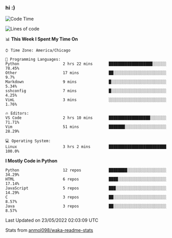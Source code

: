 ### hi :)

<!--START_SECTION:waka-->
![Code Time](http://img.shields.io/badge/Code%20Time-0%20secs-blue)

![Lines of code](https://img.shields.io/badge/From%20Hello%20World%20I%27ve%20Written-599%20Thousand%20lines%20of%20code-blue)

📊 **This Week I Spent My Time On** 

```text
⌚︎ Time Zone: America/Chicago

💬 Programming Languages: 
Python                   2 hrs 22 mins       ███████████████████░░░░░░   78.45% 
Other                    17 mins             ██░░░░░░░░░░░░░░░░░░░░░░░   9.7% 
Markdown                 9 mins              █░░░░░░░░░░░░░░░░░░░░░░░░   5.34% 
sshconfig                7 mins              █░░░░░░░░░░░░░░░░░░░░░░░░   4.25% 
VimL                     3 mins              ░░░░░░░░░░░░░░░░░░░░░░░░░   1.76%

🔥 Editors: 
VS Code                  2 hrs 10 mins       ██████████████████░░░░░░░   71.71% 
Vim                      51 mins             ███████░░░░░░░░░░░░░░░░░░   28.29%

💻 Operating System: 
Linux                    3 hrs 2 mins        █████████████████████████   100.0%

```

**I Mostly Code in Python** 

```text
Python                   12 repos            ████████░░░░░░░░░░░░░░░░░   34.29% 
HTML                     6 repos             ████░░░░░░░░░░░░░░░░░░░░░   17.14% 
JavaScript               5 repos             ███░░░░░░░░░░░░░░░░░░░░░░   14.29% 
C                        3 repos             ██░░░░░░░░░░░░░░░░░░░░░░░   8.57% 
Java                     3 repos             ██░░░░░░░░░░░░░░░░░░░░░░░   8.57%

```



 Last Updated on 23/05/2022 02:03:09 UTC
<!--END_SECTION:waka-->

Stats from [anmol098/waka-readme-stats](https://github.com/anmol098/waka-readme-stats)